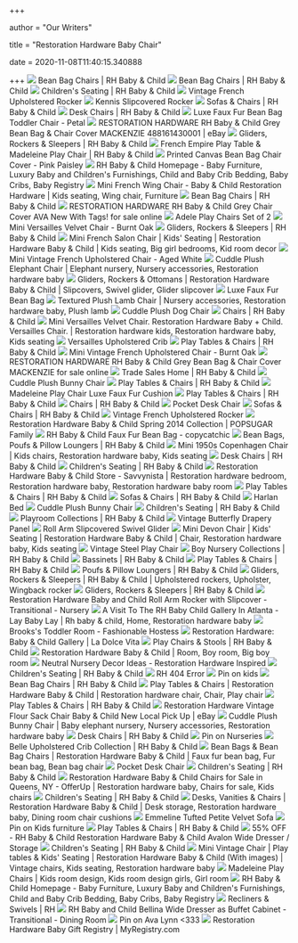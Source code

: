 +++
        
author = "Our Writers"
        
title = "Restoration Hardware Baby Chair"
        
date = 2020-11-08T11:40:15.340888
        
+++
[ ![](https://media.rhbabyandchild.com/is/image/rhbcis/rhbc_prod577025_E87818371_F?$s-pg-3x$&illum=0&wid=307)](https://media.rhbabyandchild.com/is/image/rhbcis/rhbc_prod577025_E87818371_F?$s-pg-3x$&illum=0&wid=307) Bean Bag Chairs | RH Baby & Child
[ ![](https://media.rhbabyandchild.com/is/image/rhbcis/rhbc_prod915074_E69738560_F?$s-pg-3x$&illum=0&wid=307)](https://media.rhbabyandchild.com/is/image/rhbcis/rhbc_prod915074_E69738560_F?$s-pg-3x$&illum=0&wid=307) Bean Bag Chairs | RH Baby & Child
[ ![](https://media.rhbabyandchild.com/is/image/rhbcis/bnr_rhbc_cat377432-F16?wid=1000&fmt=jpeg&qlt=90,0&op_sharpen=0&resMode=sharp&op_usm=0.8,0.8,8,0&iccEmbed=1)](https://media.rhbabyandchild.com/is/image/rhbcis/bnr_rhbc_cat377432-F16?wid=1000&fmt=jpeg&qlt=90,0&op_sharpen=0&resMode=sharp&op_usm=0.8,0.8,8,0&iccEmbed=1) Children's Seating | RH Baby & Child
[ ![](https://media.rhbabyandchild.com/is/image/rhbcis/rhbc_prod373160_B12?$PD$&illum=0&wid=650)](https://media.rhbabyandchild.com/is/image/rhbcis/rhbc_prod373160_B12?$PD$&illum=0&wid=650) Vintage French Upholstered Rocker
[ ![](https://media.rhbabyandchild.com/is/image/rhbcis/rhbc_prod442350_E74690383_TQ?$PD$&illum=0&wid=650)](https://media.rhbabyandchild.com/is/image/rhbcis/rhbc_prod442350_E74690383_TQ?$PD$&illum=0&wid=650) Kennis Slipcovered Rocker
[ ![](https://media.rhbabyandchild.com/is/image/rhbcis/rhbc_prod482294_E85613067_F?$s-pg-3x$&illum=0&wid=307)](https://media.rhbabyandchild.com/is/image/rhbcis/rhbc_prod482294_E85613067_F?$s-pg-3x$&illum=0&wid=307) Sofas & Chairs | RH Baby & Child
[ ![](https://media.rhbabyandchild.com/is/image/rhbcis/rhbc_prod751026_E18851836_TQ_CC?$s-pg-3x$&illum=0&wid=307)](https://media.rhbabyandchild.com/is/image/rhbcis/rhbc_prod751026_E18851836_TQ_CC?$s-pg-3x$&illum=0&wid=307) Desk Chairs | RH Baby & Child
[ ![](https://media.rhbabyandchild.com/is/image/rhbcis/rhbc_prod482120_E55588942_F?$PD$&illum=0)](https://media.rhbabyandchild.com/is/image/rhbcis/rhbc_prod482120_E55588942_F?$PD$&illum=0) Luxe Faux Fur Bean Bag Toddler Chair - Petal
[ ![](https://i.ebayimg.com/images/g/XaEAAOSw6CtdZnuI/s-l300.jpg)](https://i.ebayimg.com/images/g/XaEAAOSw6CtdZnuI/s-l300.jpg) RESTORATION HARDWARE RH Baby & Child Grey Bean Bag & Chair Cover MACKENZIE  488161430001 | eBay
[ ![](https://media.rhbabyandchild.com/is/image/rhbcis/rhbc_prod693100_E28405738_TQ?$s-pg-3x$&illum=0&wid=307)](https://media.rhbabyandchild.com/is/image/rhbcis/rhbc_prod693100_E28405738_TQ?$s-pg-3x$&illum=0&wid=307) Gliders, Rockers & Sleepers | RH Baby & Child
[ ![](https://media.rhbabyandchild.com/is/image/rhbcis/rhbc_cat379368?$s-cg$&wid=752)](https://media.rhbabyandchild.com/is/image/rhbcis/rhbc_cat379368?$s-cg$&wid=752) French Empire Play Table & Madeleine Play Chair | RH Baby & Child
[ ![](https://media.rhbabyandchild.com/is/image/rhbcis/rhbc_prod482136_E5598599_F?$PD$&illum=0)](https://media.rhbabyandchild.com/is/image/rhbcis/rhbc_prod482136_E5598599_F?$PD$&illum=0) Printed Canvas Bean Bag Chair Cover - Pink Paisley
[ ![](https://media.rhbabyandchild.com/is/image/rhis/041720_BC_HP_Imagine2?wid=2000&fmt=jpeg&qlt=90)](https://media.rhbabyandchild.com/is/image/rhis/041720_BC_HP_Imagine2?wid=2000&fmt=jpeg&qlt=90) RH Baby & Child Homepage - Baby Furniture, Luxury Baby and Children's  Furnishings, Child and Baby Crib Bedding, Baby Cribs, Baby Registry
[ ![](https://i.pinimg.com/originals/eb/e3/e7/ebe3e7dfc2982e4dae68b97dc838776b.jpg)](https://i.pinimg.com/originals/eb/e3/e7/ebe3e7dfc2982e4dae68b97dc838776b.jpg) Mini French Wing Chair - Baby & Child Restoration Hardware | Kids seating,  Wing chair, Furniture
[ ![](https://media.rhbabyandchild.com/is/image/rhbcis/rhbc_cat445034-bnr-H18?wid=1000&fmt=jpeg&qlt=90,0&op_sharpen=0&resMode=sharp&op_usm=0.8,0.8,8,0&iccEmbed=1)](https://media.rhbabyandchild.com/is/image/rhbcis/rhbc_cat445034-bnr-H18?wid=1000&fmt=jpeg&qlt=90,0&op_sharpen=0&resMode=sharp&op_usm=0.8,0.8,8,0&iccEmbed=1) Bean Bag Chairs | RH Baby & Child
[ ![](https://i.ebayimg.com/images/g/YfkAAOSwCXVdoKIA/s-l1600.jpg)](https://i.ebayimg.com/images/g/YfkAAOSwCXVdoKIA/s-l1600.jpg) RESTORATION HARDWARE RH Baby & Child Grey Chair Cover AVA New With Tags!  for sale online
[ ![](https://media.rhbabyandchild.com/is/image/rhbcis/rhbc_prod219116_av1?$PD$)](https://media.rhbabyandchild.com/is/image/rhbcis/rhbc_prod219116_av1?$PD$) Adele Play Chairs Set of 2
[ ![](https://media.rhbabyandchild.com/is/image/rhbcis/rhbc_prod379257?$PD$&illum=0&wid=650)](https://media.rhbabyandchild.com/is/image/rhbcis/rhbc_prod379257?$PD$&illum=0&wid=650) Mini Versailles Velvet Chair - Burnt Oak
[ ![](https://media.rhbabyandchild.com/is/image/rhbcis/rhbc_cat101055-bnr-F18?wid=1000&fmt=jpeg&qlt=90,0&op_sharpen=0&resMode=sharp&op_usm=0.8,0.8,8,0&iccEmbed=1)](https://media.rhbabyandchild.com/is/image/rhbcis/rhbc_cat101055-bnr-F18?wid=1000&fmt=jpeg&qlt=90,0&op_sharpen=0&resMode=sharp&op_usm=0.8,0.8,8,0&iccEmbed=1) Gliders, Rockers & Sleepers | RH Baby & Child
[ ![](https://i.pinimg.com/originals/a3/7a/ac/a37aacad20380ce02853390c38f2c486.jpg)](https://i.pinimg.com/originals/a3/7a/ac/a37aacad20380ce02853390c38f2c486.jpg) Mini French Salon Chair | Kids' Seating | Restoration Hardware Baby & Child  | Kids seating, Big girl bedrooms, Kid room decor
[ ![](https://media.rhbabyandchild.com/is/image/rhbcis/rhbc_prod218406_TQ?$PD$&illum=0&wid=650)](https://media.rhbabyandchild.com/is/image/rhbcis/rhbc_prod218406_TQ?$PD$&illum=0&wid=650) Mini Vintage French Upholstered Chair - Aged White
[ ![](https://i.pinimg.com/originals/cf/64/f8/cf64f888679bec669125450481349ac6.jpg)](https://i.pinimg.com/originals/cf/64/f8/cf64f888679bec669125450481349ac6.jpg) Cuddle Plush Elephant Chair | Elephant nursery, Nursery accessories, Restoration  hardware baby
[ ![](https://i.pinimg.com/originals/c4/78/23/c478235496fe71033dfcb63dbee64ada.jpg)](https://i.pinimg.com/originals/c4/78/23/c478235496fe71033dfcb63dbee64ada.jpg) Gliders, Rockers & Ottomans | Restoration Hardware Baby & Child |  Slipcovers, Swivel glider, Glider slipcover
[ ![](https://media.rhbabyandchild.com/is/image/rhbcis/rhbc_prod381075?$PD$&illum=0&wid=646)](https://media.rhbabyandchild.com/is/image/rhbcis/rhbc_prod381075?$PD$&illum=0&wid=646) Luxe Faux Fur Bean Bag
[ ![](https://i.pinimg.com/originals/16/c6/79/16c67921563920ca008703d1fc0613e5.jpg)](https://i.pinimg.com/originals/16/c6/79/16c67921563920ca008703d1fc0613e5.jpg) Textured Plush Lamb Chair | Nursery accessories, Restoration hardware baby,  Plush lamb
[ ![](https://media.rhbabyandchild.com/is/image/rhbcis/rhbc_prod207083?$PD$&illum=0&wid=646)](https://media.rhbabyandchild.com/is/image/rhbcis/rhbc_prod207083?$PD$&illum=0&wid=646) Cuddle Plush Dog Chair
[ ![](https://media.rhbabyandchild.com/is/image/rhbcis/rhbc_prod577060_E67821877_F?$s-pg-3x$&illum=0&wid=307)](https://media.rhbabyandchild.com/is/image/rhbcis/rhbc_prod577060_E67821877_F?$s-pg-3x$&illum=0&wid=307) Chairs | RH Baby & Child
[ ![](https://i.pinimg.com/originals/bd/eb/d6/bdebd653395a9669026c48e420a24f5d.png)](https://i.pinimg.com/originals/bd/eb/d6/bdebd653395a9669026c48e420a24f5d.png) Mini Versailles Velvet Chair. Restoration Hardware Baby + Child. Versailles  Chair. | Restoration hardware kids, Restoration hardware baby, Kids seating
[ ![](https://media.rhbabyandchild.com/is/image/rhbcis/rhbc_prod960352_E810997359_TQ_RS?$PD$&illum=0&wid=650)](https://media.rhbabyandchild.com/is/image/rhbcis/rhbc_prod960352_E810997359_TQ_RS?$PD$&illum=0&wid=650) Versailles Upholstered Crib
[ ![](https://media.rhbabyandchild.com/is/image/rhbcis/rhbc_prod364290_B12?$s-pg-3x$&illum=0&wid=307)](https://media.rhbabyandchild.com/is/image/rhbcis/rhbc_prod364290_B12?$s-pg-3x$&illum=0&wid=307) Play Tables & Chairs | RH Baby & Child
[ ![](https://media.rhbabyandchild.com/is/image/rhbcis/rhbc_prod405219?$PD$&illum=0)](https://media.rhbabyandchild.com/is/image/rhbcis/rhbc_prod405219?$PD$&illum=0) Mini Vintage French Upholstered Chair - Burnt Oak
[ ![](https://i.ebayimg.com/images/g/xqMAAOSwOXldZnug/s-l1600.jpg)](https://i.ebayimg.com/images/g/xqMAAOSwOXldZnug/s-l1600.jpg) RESTORATION HARDWARE RH Baby & Child Grey Bean Bag & Chair Cover MACKENZIE  for sale online
[ ![](https://media.restorationhardware.com/is/image/rhis/083116_trade_lp?wid=796&fmt=gif&qlt=85,1&op_sharpen=0&quantize=adaptive,diffuse,255,&resMode=bilin&op_usm=0,0,0,0&iccEmbed=1)](https://media.restorationhardware.com/is/image/rhis/083116_trade_lp?wid=796&fmt=gif&qlt=85,1&op_sharpen=0&quantize=adaptive,diffuse,255,&resMode=bilin&op_usm=0,0,0,0&iccEmbed=1) Trade Sales Home | RH Baby & Child
[ ![](https://media.rhbabyandchild.com/is/image/rhbcis/rhbc_prod207081_av1?$PD$)](https://media.rhbabyandchild.com/is/image/rhbcis/rhbc_prod207081_av1?$PD$) Cuddle Plush Bunny Chair
[ ![](https://media.rhbabyandchild.com/is/image/rhbcis/rhbc_cat353002-bnr-H18?wid=1000&fmt=jpeg&qlt=90,0&op_sharpen=0&resMode=sharp&op_usm=0.8,0.8,8,0&iccEmbed=1)](https://media.rhbabyandchild.com/is/image/rhbcis/rhbc_cat353002-bnr-H18?wid=1000&fmt=jpeg&qlt=90,0&op_sharpen=0&resMode=sharp&op_usm=0.8,0.8,8,0&iccEmbed=1) Play Tables & Chairs | RH Baby & Child
[ ![](https://media.rhbabyandchild.com/is/image/rhbcis/rhbc_prod580009_F_CC?$PD$&illum=0&wid=650)](https://media.rhbabyandchild.com/is/image/rhbcis/rhbc_prod580009_F_CC?$PD$&illum=0&wid=650) Madeleine Play Chair Luxe Faux Fur Cushion
[ ![](https://media.rhbabyandchild.com/is/image/rhbcis/rhbc_prod580089_E27878691_TQ?$s-pg-3x$&illum=0&wid=307)](https://media.rhbabyandchild.com/is/image/rhbcis/rhbc_prod580089_E27878691_TQ?$s-pg-3x$&illum=0&wid=307) Play Tables & Chairs | RH Baby & Child
[ ![](https://media.rhbabyandchild.com/is/image/rhbcis/rhbc_prod960058_E10317633_F?$s-pg-3x$&illum=0&wid=307)](https://media.rhbabyandchild.com/is/image/rhbcis/rhbc_prod960058_E10317633_F?$s-pg-3x$&illum=0&wid=307) Chairs | RH Baby & Child
[ ![](https://media.rhbabyandchild.com/is/image/rhbcis/rhbc_prod261083_B12?$PD$&illum=0&wid=646)](https://media.rhbabyandchild.com/is/image/rhbcis/rhbc_prod261083_B12?$PD$&illum=0&wid=646) Pocket Desk Chair
[ ![](https://media.rhbabyandchild.com/is/image/rhbcis/rhbc_prod961025_E511085367_F?$s-pg-3x$&illum=0&wid=307)](https://media.rhbabyandchild.com/is/image/rhbcis/rhbc_prod961025_E511085367_F?$s-pg-3x$&illum=0&wid=307) Sofas & Chairs | RH Baby & Child
[ ![](https://media.rhbabyandchild.com/is/image/rhbcis/rhbc_prod373160_av2?$PD$&wid=650)](https://media.rhbabyandchild.com/is/image/rhbcis/rhbc_prod373160_av2?$PD$&wid=650) Vintage French Upholstered Rocker
[ ![](https://media1.popsugar-assets.com/files/thumbor/79gXM5Gq_TQ71T4pP0CU4Sp_SGU/fit-in/2048xorig/filters:format_auto-!!-:strip_icc-!!-/2014/03/14/818/n/24155406/8e66ac8a993e42a1_066x067_N13_BC14SPR_V1/i/Sophisticated-Old-World-Space-Boy-Girl.jpg)](https://media1.popsugar-assets.com/files/thumbor/79gXM5Gq_TQ71T4pP0CU4Sp_SGU/fit-in/2048xorig/filters:format_auto-!!-:strip_icc-!!-/2014/03/14/818/n/24155406/8e66ac8a993e42a1_066x067_N13_BC14SPR_V1/i/Sophisticated-Old-World-Space-Boy-Girl.jpg) Restoration Hardware Baby & Child Spring 2014 Collection | POPSUGAR Family
[ ![](https://www.copycatchic.com/wp-content/uploads/2016/03/RH-Baby-26-Child-Faux-Fur-Bean-Bag-copycatchic-lookforless.png)](https://www.copycatchic.com/wp-content/uploads/2016/03/RH-Baby-26-Child-Faux-Fur-Bean-Bag-copycatchic-lookforless.png) RH Baby & Child Faux Fur Bean Bag - copycatchic
[ ![](https://media.rhbabyandchild.com/is/image/rhbcis/rhbc_prod381073_H14?$s-pg-3x$&illum=0&wid=307)](https://media.rhbabyandchild.com/is/image/rhbcis/rhbc_prod381073_H14?$s-pg-3x$&illum=0&wid=307) Bean Bags, Poufs & Pillow Loungers | RH Baby & Child
[ ![](https://i.pinimg.com/originals/47/ab/e3/47abe30ea690e19701dde04d7a6fe750.jpg)](https://i.pinimg.com/originals/47/ab/e3/47abe30ea690e19701dde04d7a6fe750.jpg) Mini 1950s Copenhagen Chair | Kids chairs, Restoration hardware baby, Kids  seating
[ ![](https://media.rhbabyandchild.com/is/image/rhbcis/rhbc_prod751025_E58557813_TQ_CC?$s-pg-3x$&illum=0&wid=307)](https://media.rhbabyandchild.com/is/image/rhbcis/rhbc_prod751025_E58557813_TQ_CC?$s-pg-3x$&illum=0&wid=307) Desk Chairs | RH Baby & Child
[ ![](https://media.rhbabyandchild.com/is/image/rhbcis/rhbc_prod961713_E13250388_TQ?$s-pg-3x$&illum=0&wid=307)](https://media.rhbabyandchild.com/is/image/rhbcis/rhbc_prod961713_E13250388_TQ?$s-pg-3x$&illum=0&wid=307) Children's Seating | RH Baby & Child
[ ![](https://i.pinimg.com/originals/ce/60/8d/ce608d984550b424a0de80fad234a862.jpg)](https://i.pinimg.com/originals/ce/60/8d/ce608d984550b424a0de80fad234a862.jpg) Restoration Hardware Baby & Child Store - Savvynista | Restoration hardware  bedroom, Restoration hardware baby, Restoration hardware baby room
[ ![](https://media.rhbabyandchild.com/is/image/rhbcis/rhbc_prod438068?$s-pg-3x$&illum=0&wid=307)](https://media.rhbabyandchild.com/is/image/rhbcis/rhbc_prod438068?$s-pg-3x$&illum=0&wid=307) Play Tables & Chairs | RH Baby & Child
[ ![](https://media.rhbabyandchild.com/is/image/rhbcis/rhbc_prod960326_E710994683_TQ?$s-pg-3x$&illum=0&wid=307)](https://media.rhbabyandchild.com/is/image/rhbcis/rhbc_prod960326_E710994683_TQ?$s-pg-3x$&illum=0&wid=307) Sofas & Chairs | RH Baby & Child
[ ![](https://media.rhbabyandchild.com/is/image/rhbcis/rhbc_prod395262?$PD$&illum=0&wid=650)](https://media.rhbabyandchild.com/is/image/rhbcis/rhbc_prod395262?$PD$&illum=0&wid=650) Harlan Bed
[ ![](https://media.rhbabyandchild.com/is/image/rhbcis/rhbc_prod207081?$PD$)](https://media.rhbabyandchild.com/is/image/rhbcis/rhbc_prod207081?$PD$) Cuddle Plush Bunny Chair
[ ![](https://media.rhbabyandchild.com/is/image/rhbcis/rhbc_prod379271?$s-pg-3x$&illum=0&wid=307)](https://media.rhbabyandchild.com/is/image/rhbcis/rhbc_prod379271?$s-pg-3x$&illum=0&wid=307) Children's Seating | RH Baby & Child
[ ![](https://media.rhbabyandchild.com/is/image/rhbcis/rhbc_cat532006-h16?$s-cg$&wid=752)](https://media.rhbabyandchild.com/is/image/rhbcis/rhbc_cat532006-h16?$s-cg$&wid=752) Playroom Collections | RH Baby & Child
[ ![](https://media.rhbabyandchild.com/is/image/rhbcis/rhbc_prod438208?$PD$&illum=0&wid=650)](https://media.rhbabyandchild.com/is/image/rhbcis/rhbc_prod438208?$PD$&illum=0&wid=650) Vintage Butterfly Drapery Panel
[ ![](https://media.rhbabyandchild.com/is/image/rhbcis/rhbc_prod112040_S13?$PD$&illum=0&wid=650)](https://media.rhbabyandchild.com/is/image/rhbcis/rhbc_prod112040_S13?$PD$&illum=0&wid=650) Roll Arm Slipcovered Swivel Glider
[ ![](https://i.pinimg.com/originals/d5/50/1a/d5501ab93b25e4b551812ab7733bfd01.jpg)](https://i.pinimg.com/originals/d5/50/1a/d5501ab93b25e4b551812ab7733bfd01.jpg) Mini Devon Chair | Kids' Seating | Restoration Hardware Baby & Child | Chair,  Restoration hardware baby, Kids seating
[ ![](https://media.rhbabyandchild.com/is/image/rhbcis/rhbc_prod389077?$PD$&illum=0)](https://media.rhbabyandchild.com/is/image/rhbcis/rhbc_prod389077?$PD$&illum=0) Vintage Steel Play Chair
[ ![](https://media.rhbabyandchild.com/is/image/rhbcis/rhbc_cat652014?$s-cg$&wid=752)](https://media.rhbabyandchild.com/is/image/rhbcis/rhbc_cat652014?$s-cg$&wid=752) Boy Nursery Collections | RH Baby & Child
[ ![](https://media.rhbabyandchild.com/is/image/rhbcis/bnr_rhbc_cat199027-F16?wid=1000&fmt=jpeg&qlt=90,0&op_sharpen=0&resMode=sharp&op_usm=0.8,0.8,8,0&iccEmbed=1)](https://media.rhbabyandchild.com/is/image/rhbcis/bnr_rhbc_cat199027-F16?wid=1000&fmt=jpeg&qlt=90,0&op_sharpen=0&resMode=sharp&op_usm=0.8,0.8,8,0&iccEmbed=1) Bassinets | RH Baby & Child
[ ![](https://media.rhbabyandchild.com/is/image/rhbcis/rhbc_prod438067_E74556046_FP?$s-pg-3x$&illum=0&wid=307)](https://media.rhbabyandchild.com/is/image/rhbcis/rhbc_prod438067_E74556046_FP?$s-pg-3x$&illum=0&wid=307) Play Tables & Chairs | RH Baby & Child
[ ![](https://media.rhbabyandchild.com/is/image/rhbcis/rhbc_cat377265-bnr-F18?wid=1000&fmt=jpeg&qlt=90,0&op_sharpen=0&resMode=sharp&op_usm=0.8,0.8,8,0&iccEmbed=1)](https://media.rhbabyandchild.com/is/image/rhbcis/rhbc_cat377265-bnr-F18?wid=1000&fmt=jpeg&qlt=90,0&op_sharpen=0&resMode=sharp&op_usm=0.8,0.8,8,0&iccEmbed=1) Poufs & Pillow Loungers | RH Baby & Child
[ ![](https://i.pinimg.com/474x/7d/f5/09/7df509b025ccfe43e1b6b8cabeb37dac.jpg)](https://i.pinimg.com/474x/7d/f5/09/7df509b025ccfe43e1b6b8cabeb37dac.jpg) Gliders, Rockers & Sleepers | RH Baby & Child | Upholstered rockers,  Upholster, Wingback rocker
[ ![](https://media.rhbabyandchild.com/is/image/rhbcis/rhbc_prod960417_E210988093_TQ?$s-pg-3x$&illum=0&wid=307)](https://media.rhbabyandchild.com/is/image/rhbcis/rhbc_prod960417_E210988093_TQ?$s-pg-3x$&illum=0&wid=307) Gliders, Rockers & Sleepers | RH Baby & Child
[ ![](https://cdn.decorpad.com/photos/2015/07/03/ikea-eivor-throw-restoration-hardware-baby-and-child-roll-arm-rocker.jpg)](https://cdn.decorpad.com/photos/2015/07/03/ikea-eivor-throw-restoration-hardware-baby-and-child-roll-arm-rocker.jpg) Restoration Hardware Baby and Child Roll Arm Rocker with Slipcover -  Transitional - Nursery
[ ![](https://i.pinimg.com/originals/e3/64/41/e364416939257c9c70d41ef4a63815d7.jpg)](https://i.pinimg.com/originals/e3/64/41/e364416939257c9c70d41ef4a63815d7.jpg) A Visit To The RH Baby Child Gallery In Atlanta - Lay Baby Lay | Rh baby &  child, Home, Restoration hardware baby
[ ![](http://fashionablehostess.com/wp-content/uploads/2017/01/RHBaby_RoomReveal_BlogSize-5.jpg)](http://fashionablehostess.com/wp-content/uploads/2017/01/RHBaby_RoomReveal_BlogSize-5.jpg) Brooks's Toddler Room - Fashionable Hostess
[ ![](http://lh6.ggpht.com/-aaoh9hhzCgQ/Th9D8i406PI/AAAAAAAAPjY/stscEBOVRus/BC_Store_CM_02_thumb3.jpg?imgmax=800)](http://lh6.ggpht.com/-aaoh9hhzCgQ/Th9D8i406PI/AAAAAAAAPjY/stscEBOVRus/BC_Store_CM_02_thumb3.jpg?imgmax=800) Restoration Hardware: Baby & Child Gallery | La Dolce Vita
[ ![](https://media.rhbabyandchild.com/is/image/rhbcis/rhbc_prod693058_E48402436_TQ?$s-pg-3x$&illum=0&wid=307)](https://media.rhbabyandchild.com/is/image/rhbcis/rhbc_prod693058_E48402436_TQ?$s-pg-3x$&illum=0&wid=307) Play Chairs & Stools | RH Baby & Child
[ ![](https://i.pinimg.com/originals/e4/ed/9f/e4ed9fe497581b1534509444deee527f.jpg)](https://i.pinimg.com/originals/e4/ed/9f/e4ed9fe497581b1534509444deee527f.jpg) Restoration Hardware Baby & Child | Room, Boy room, Big boy room
[ ![](http://lilblueboo.com/wp-content/uploads/2014/07/NeutralNursery05.jpg)](http://lilblueboo.com/wp-content/uploads/2014/07/NeutralNursery05.jpg) Neutral Nursery Decor Ideas - Restoration Hardware Inspired
[ ![](https://media.rhbabyandchild.com/is/image/rhbcis/rhbc_prod732248_E18561253_TQ?$s-pg-3x$&illum=0&wid=307)](https://media.rhbabyandchild.com/is/image/rhbcis/rhbc_prod732248_E18561253_TQ?$s-pg-3x$&illum=0&wid=307) Children's Seating | RH Baby & Child
[ ![](https://i.pinimg.com/originals/00/43/32/0043327f20595cba8abf2411e3a7f62c.jpg)](https://i.pinimg.com/originals/00/43/32/0043327f20595cba8abf2411e3a7f62c.jpg) RH 404 Error
[ ![](https://i.pinimg.com/originals/67/cc/72/67cc720ca51b3e12d0b712a385f7457f.jpg)](https://i.pinimg.com/originals/67/cc/72/67cc720ca51b3e12d0b712a385f7457f.jpg) Pin on kids
[ ![](https://media.rhbabyandchild.com/is/image/rhbcis/rhbc_prod482122_E65589174_F?$s-pg-3x$&illum=0&wid=307)](https://media.rhbabyandchild.com/is/image/rhbcis/rhbc_prod482122_E65589174_F?$s-pg-3x$&illum=0&wid=307) Bean Bag Chairs | RH Baby & Child
[ ![](https://i.pinimg.com/originals/c5/c2/10/c5c210087ca133ffa747d6c06b1b4e27.jpg)](https://i.pinimg.com/originals/c5/c2/10/c5c210087ca133ffa747d6c06b1b4e27.jpg) Play Tables & Chairs | Restoration Hardware Baby & Child | Restoration  hardware chair, Chair, Play chair
[ ![](https://media.rhbabyandchild.com/is/image/rhbcis/rhbc_prod389063_E82306823_FP?$s-pg-3x$&illum=0&wid=307)](https://media.rhbabyandchild.com/is/image/rhbcis/rhbc_prod389063_E82306823_FP?$s-pg-3x$&illum=0&wid=307) Play Tables & Chairs | RH Baby & Child
[ ![](https://i.ebayimg.com/images/g/pjUAAOSw-MFdi5WI/s-l400.jpg)](https://i.ebayimg.com/images/g/pjUAAOSw-MFdi5WI/s-l400.jpg) Restoration Hardware Vintage Flour Sack Chair Baby & Child New Local Pick  Up | eBay
[ ![](https://i.pinimg.com/originals/95/b1/0d/95b10df4199df1c472dc56c4cab55fb9.jpg)](https://i.pinimg.com/originals/95/b1/0d/95b10df4199df1c472dc56c4cab55fb9.jpg) Cuddle Plush Bunny Chair | Baby elephant nursery, Nursery accessories, Restoration  hardware baby
[ ![](https://media.rhbabyandchild.com/is/image/rhbcis/rhbc_prod751027_E18851836_TQ_RS?$s-pg-3x$&illum=0&wid=307)](https://media.rhbabyandchild.com/is/image/rhbcis/rhbc_prod751027_E18851836_TQ_RS?$s-pg-3x$&illum=0&wid=307) Desk Chairs | RH Baby & Child
[ ![](https://i.pinimg.com/600x315/e0/21/15/e02115b91dec44b84a0d343d5a9ced3d.jpg)](https://i.pinimg.com/600x315/e0/21/15/e02115b91dec44b84a0d343d5a9ced3d.jpg) Pin on Nurseries
[ ![](https://media.rhbabyandchild.com/is/image/rhbcis/rhbc_prod395180_E62738867_TQ?$s-pg-3x$&illum=0&wid=307)](https://media.rhbabyandchild.com/is/image/rhbcis/rhbc_prod395180_E62738867_TQ?$s-pg-3x$&illum=0&wid=307) Belle Upholstered Crib Collection | RH Baby & Child
[ ![](https://i.pinimg.com/originals/8e/c7/0f/8ec70f8629ab08f9885d02796eba0c2e.jpg)](https://i.pinimg.com/originals/8e/c7/0f/8ec70f8629ab08f9885d02796eba0c2e.jpg) Bean Bags & Bean Bag Chairs | Restoration Hardware Baby & Child | Faux fur  bean bag, Fur bean bag, Bean bag chair
[ ![](https://media.rhbabyandchild.com/is/image/rhbcis/rhbc_prod261083_av3?$PD$)](https://media.rhbabyandchild.com/is/image/rhbcis/rhbc_prod261083_av3?$PD$) Pocket Desk Chair
[ ![](https://media.rhbabyandchild.com/is/image/rhbcis/rhbc_prod405215?$s-pg-3x$&illum=0&wid=307)](https://media.rhbabyandchild.com/is/image/rhbcis/rhbc_prod405215?$s-pg-3x$&illum=0&wid=307) Children's Seating | RH Baby & Child
[ ![](https://i.pinimg.com/736x/30/ee/f7/30eef7fab63091cfcfe48bfddd6ee7fd.jpg)](https://i.pinimg.com/736x/30/ee/f7/30eef7fab63091cfcfe48bfddd6ee7fd.jpg) Restoration Hardware Baby & Child Chairs for Sale in Queens, NY - OfferUp | Restoration  hardware baby, Chairs for sale, Kids chairs
[ ![](https://media.rhbabyandchild.com/is/image/rhbcis/rhbc_prod960433_E911005778_F?$s-pg-3x$&illum=0&wid=307)](https://media.rhbabyandchild.com/is/image/rhbcis/rhbc_prod960433_E911005778_F?$s-pg-3x$&illum=0&wid=307) Children's Seating | RH Baby & Child
[ ![](https://i.pinimg.com/originals/d3/bc/63/d3bc63aedf11968f9164f8587da26b95.jpg)](https://i.pinimg.com/originals/d3/bc/63/d3bc63aedf11968f9164f8587da26b95.jpg) Desks, Vanities & Chairs | Restoration Hardware Baby & Child | Desk  storage, Restoration hardware baby, Dining room chair cushions
[ ![](https://media.rhbabyandchild.com/is/image/rhbcis/rhbc_prod507251?$PD$&illum=0&wid=650)](https://media.rhbabyandchild.com/is/image/rhbcis/rhbc_prod507251?$PD$&illum=0&wid=650) Emmeline Tufted Petite Velvet Sofa
[ ![](https://i.pinimg.com/originals/17/fd/a1/17fda12a4924686accd59e31b2b244b8.jpg)](https://i.pinimg.com/originals/17/fd/a1/17fda12a4924686accd59e31b2b244b8.jpg) Pin on Kids furniture
[ ![](https://media.rhbabyandchild.com/is/image/rhbcis/rhbc_prod225169_E9587440_FP?$s-pg-3x$&illum=0&wid=307)](https://media.rhbabyandchild.com/is/image/rhbcis/rhbc_prod225169_E9587440_FP?$s-pg-3x$&illum=0&wid=307) Play Tables & Chairs | RH Baby & Child
[ ![](https://images.kaiyo.com/126615/rh-baby-and-child/storage/dressers/rh-baby-and-child-avalon-wide-dresser.jpeg)](https://images.kaiyo.com/126615/rh-baby-and-child/storage/dressers/rh-baby-and-child-avalon-wide-dresser.jpeg) 55% OFF - RH Baby & Child Restoration Hardware Baby & Child Avalon Wide  Dresser / Storage
[ ![](https://media.rhbabyandchild.com/is/image/rhbcis/rhbc_prod405213?$s-pg-3x$&illum=0&wid=307)](https://media.rhbabyandchild.com/is/image/rhbcis/rhbc_prod405213?$s-pg-3x$&illum=0&wid=307) Children's Seating | RH Baby & Child
[ ![](https://i.pinimg.com/originals/b1/e6/64/b1e66415c7dcc2c019da3466f16c322e.jpg)](https://i.pinimg.com/originals/b1/e6/64/b1e66415c7dcc2c019da3466f16c322e.jpg) Mini Vintage Chair | Play tables & Kids' Seating | Restoration Hardware Baby  & Child (With images) | Vintage chairs, Kids seating, Restoration hardware  baby
[ ![](https://i.pinimg.com/originals/0e/7a/65/0e7a65c15b0df1989807f69ea9180760.jpg)](https://i.pinimg.com/originals/0e/7a/65/0e7a65c15b0df1989807f69ea9180760.jpg) Madeleine Play Chairs | Kids room design, Kids room design girls, Girl room
[ ![](https://media.rhbabyandchild.com/is/image/rhis/101520_BC_HP_H1_S2?wid=2000&fmt=jpeg&qlt=90)](https://media.rhbabyandchild.com/is/image/rhis/101520_BC_HP_H1_S2?wid=2000&fmt=jpeg&qlt=90) RH Baby & Child Homepage - Baby Furniture, Luxury Baby and Children's  Furnishings, Child and Baby Crib Bedding, Baby Cribs, Baby Registry
[ ![](https://media.restorationhardware.com/is/image/rhis/prod1633178_F11?$mn$&illum=0&wid=480)](https://media.restorationhardware.com/is/image/rhis/prod1633178_F11?$mn$&illum=0&wid=480) Recliners & Swivels | RH
[ ![](https://cdn.decorpad.com/photos/2015/12/25/rh-baby-and-child-bellina-wide-dresser-as-sideboard-cabinet.jpg)](https://cdn.decorpad.com/photos/2015/12/25/rh-baby-and-child-bellina-wide-dresser-as-sideboard-cabinet.jpg) RH Baby and Child Bellina Wide Dresser as Buffet Cabinet - Transitional -  Dining Room
[ ![](https://i.pinimg.com/originals/89/53/23/895323166bf5a2151f58039dc0d4b26f.jpg)](https://i.pinimg.com/originals/89/53/23/895323166bf5a2151f58039dc0d4b26f.jpg) Pin on Ava Lynn <333
[ ![](https://www.myregistry.com/LP/Partner/RestorationHardware-Baby/Images/RH_Baby_Playmats.jpg)](https://www.myregistry.com/LP/Partner/RestorationHardware-Baby/Images/RH_Baby_Playmats.jpg) Restoration Hardware Baby Gift Registry | MyRegistry.com
